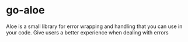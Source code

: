 # go-aloe
Aloe is a small library for error wrapping and handling that you can use in your code. Give users a better experience when dealing with errors
